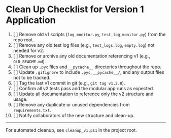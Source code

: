# Clean Up Checklist for Version 1 Application

1. [ ] Remove old v1 scripts (`log_monitor.py`, `test_log_monitor.py`) from the repo root.
2. [ ] Remove any old test log files (e.g., `test_logs.log`, `empty.log`) not needed for v2.
3. [ ] Remove or archive any old documentation referencing v1 (e.g., `OLD_README.md`).
4. [ ] Clean up `.pyc` files and `__pycache__` directories throughout the repo.
5. [ ] Update `.gitignore` to include `.pyc`, `__pycache__/`, and any output files not to be tracked.
6. [ ] Tag the last v1 commit in git (e.g., `git tag v1.2.0`).
7. [ ] Confirm all v2 tests pass and the modular app runs as expected.
8. [ ] Update all documentation to reference only the v2 structure and usage.
9. [ ] Remove any duplicate or unused dependencies from `requirements.txt`.
10. [ ] Notify collaborators of the new structure and clean-up.

---
For automated cleanup, see `cleanup_v1.ps1` in the project root.
